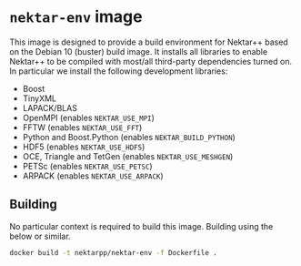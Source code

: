 # `nektar-env` image

This image is designed to provide a build environment for Nektar++ based on the
Debian 10 (buster) build image. It installs all libraries to enable Nektar++ to
be compiled with most/all third-party dependencies turned on. In particular we
install the following development libraries:

- Boost
- TinyXML
- LAPACK/BLAS
- OpenMPI (enables `NEKTAR_USE_MPI`)
- FFTW (enables `NEKTAR_USE_FFT`)
- Python and Boost.Python (enables `NEKTAR_BUILD_PYTHON`)
- HDF5 (enables `NEKTAR_USE_HDF5`)
- OCE, Triangle and TetGen (enables `NEKTAR_USE_MESHGEN`)
- PETSc (enables `NEKTAR_USE_PETSC`)
- ARPACK (enables `NEKTAR_USE_ARPACK`)

## Building

No particular context is required to build this image. Building using the below
or similar.

```sh
docker build -t nektarpp/nektar-env -f Dockerfile .
```
